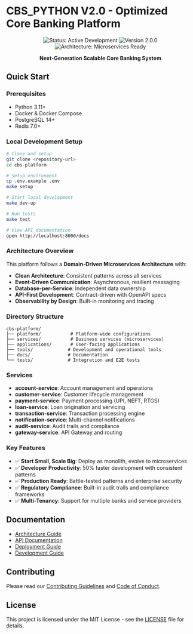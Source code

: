 # CBS_PYTHON V2.0 - Optimized Core Banking Platform

<div align="center">

![Status: Active Development](https://img.shields.io/badge/Status-Active%20Development-green)
![Version 2.0.0](https://img.shields.io/badge/Version-2.0.0-blue)
![Architecture: Microservices Ready](https://img.shields.io/badge/Architecture-Microservices%20Ready-green)

**Next-Generation Scalable Core Banking System**

</div>

## Quick Start

### Prerequisites
- Python 3.11+
- Docker & Docker Compose
- PostgreSQL 14+
- Redis 7.0+

### Local Development Setup

```bash
# Clone and setup
git clone <repository-url>
cd cbs-platform

# Setup environment
cp .env.example .env
make setup

# Start local development
make dev-up

# Run tests
make test

# View API documentation
open http://localhost:8000/docs
```

### Architecture Overview

This platform follows a **Domain-Driven Microservices Architecture** with:

- **Clean Architecture**: Consistent patterns across all services
- **Event-Driven Communication**: Asynchronous, resilient messaging
- **Database-per-Service**: Independent data ownership
- **API-First Development**: Contract-driven with OpenAPI specs
- **Observability by Design**: Built-in monitoring and tracing

### Directory Structure

```
cbs-platform/
├── platform/           # Platform-wide configurations
├── services/           # Business services (microservices)
├── applications/       # User-facing applications
├── tools/             # Development and operational tools
├── docs/              # Documentation
└── tests/             # Integration and E2E tests
```

### Services

- **account-service**: Account management and operations
- **customer-service**: Customer lifecycle management
- **payment-service**: Payment processing (UPI, NEFT, RTGS)
- **loan-service**: Loan origination and servicing
- **transaction-service**: Transaction processing engine
- **notification-service**: Multi-channel notifications
- **audit-service**: Audit trails and compliance
- **gateway-service**: API Gateway and routing

### Key Features

- ✅ **Start Small, Scale Big**: Deploy as monolith, evolve to microservices
- ✅ **Developer Productivity**: 50% faster development with consistent patterns
- ✅ **Production Ready**: Battle-tested patterns and enterprise security
- ✅ **Regulatory Compliance**: Built-in audit trails and compliance frameworks
- ✅ **Multi-Tenancy**: Support for multiple banks and service providers

## Documentation

- [Architecture Guide](docs/architecture/)
- [API Documentation](docs/api/)
- [Deployment Guide](docs/deployment/)
- [Development Guide](docs/development/)

## Contributing

Please read our [Contributing Guidelines](docs/CONTRIBUTING.md) and [Code of Conduct](docs/CODE_OF_CONDUCT.md).

## License

This project is licensed under the MIT License - see the [LICENSE](LICENSE) file for details.
